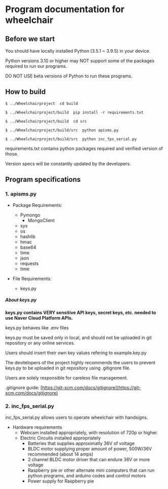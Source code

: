 # Program documentation for wheelchair

## Before we start

You should have locally installed Python (3.5.1 ~ 3.9.5) in your device.

Python versions 3.10 or higher may NOT support some of the packages required to run our programs.

DO NOT USE beta versions of Python to run these programs.

## How to build

```
$ ../Wheelchairproject  cd build

$ ../Wheelchairproject/build  pip install -r requirements.txt

$ ../Wheelchairproject/build  cd src 

$ ../Wheelchairproject/build/src  python apisms.py

$ ../Wheelchairproject/build/src  python inc_fps_serial.py

```

requirements.txt contains python packages required and verified version of those.

Version specs will be constantly updated by the developers.


## Program specifications

### 1. apisms.py

* Package Requirements:

  * Pymongo
    * MongoClient
  * sys
  * os
  * hashlib
  * hmac
  * base64
  * time
  * json
  * requests
  * time
* File Requirements:

  * keys.py

##### About keys.py

**keys.py contains VERY sensitive API keys, secret keys, etc. needed to use Naver Cloud Platform APIs.**

keys.py behaves like .env files

keys.py must be saved only in local, and should not be uploaded in git repository or any online services.

Users should insert their own key values refering to example.key.py 

The devitelopers of the project highly recommends the users to prevent keys.py to be uploaded in git repository using .gitignore file.

Users are solely responsible for careless file management.

.gitignore guide: [https://git-scm.com/docs/gitignore](https://git-scm.com/docs/gitignore)

### 2. inc_fps_serial.py

inc_fps_serial.py allows users to operate wheelchair with handsigns.

* Hardware requirements
  * Webcam installed appropriately, with resolution of 720p or higher.
  * Electric Circuits installed appropriately
    * Batteries that supplies approximatly 36V of voltage
    * BLDC motor supplying proper amount of power, 500W/36V recommended (about 14 amps)
    * 2 channel BLDC motor driver that can endure 36V or more voltage
    * Raspberry pie or other alternate mini computers that can run python programs, and arduino codes and control motors
    * Power supply for Raspberry pie
